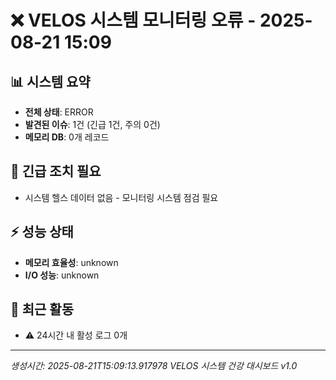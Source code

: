 # ❌ VELOS 시스템 모니터링 오류 - 2025-08-21 15:09

## 📊 시스템 요약
- **전체 상태**: ERROR
- **발견된 이슈**: 1건 (긴급 1건, 주의 0건)
- **메모리 DB**: 0개 레코드

## 🚨 긴급 조치 필요
- 시스템 헬스 데이터 없음 - 모니터링 시스템 점검 필요

## ⚡ 성능 상태
- **메모리 효율성**: unknown
- **I/O 성능**: unknown

## 🔄 최근 활동
- ⚠️ 24시간 내 활성 로그 0개

---
*생성시간: 2025-08-21T15:09:13.917978*
*VELOS 시스템 건강 대시보드 v1.0*